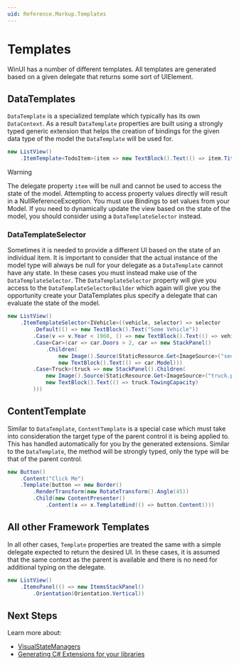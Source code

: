 ```yaml
---
uid: Reference.Markup.Templates
---
```

# Templates

WinUI has a number of different templates. All templates are generated based on a given delegate that returns some sort of UIElement.

## DataTemplates

`DataTemplate` is a specialized template which typically has its own `DataContext`. As a result `DataTemplate` properties are built using a strongly typed generic extension that helps the creation of bindings for the given data type of the model the `DataTemplate` will be used for.

```cs
new ListView()
	.ItemTemplate<TodoItem>(item => new TextBlock().Text(() => item.Title))
```

> [!WARNING]
> The delegate property `item` will be null and cannot be used to access the state of the model. Attempting to access property values directly will result in a NullReferenceException. You must use Bindings to set values from your Model. If you need to dynamically update the view based on the state of the model, you should consider using a `DataTemplateSelector` instead.

### DataTemplateSelector

Sometimes it is needed to provide a different UI based on the state of an individual item. It is important to consider that the actual instance of the model type will always be null for your delegate as a `DataTemplate` cannot have any state. In these cases you must instead make use of the `DataTemplateSelector`. The `DataTemplateSelector` property will give you access to the `DataTemplateSelectorBuilder` which again will give you the opportunity create your DataTemplates plus specify a delegate that can evaluate the state of the model.

```cs
new ListView()
	.ItemTemplateSelector<IVehicle>((vehicle, selector) => selector
		.Default(() => new TextBlock().Text("Some Vehicle"))
		.Case(v => v.Year < 1960, () => new TextBlock().Text(() => vehicle.Model))
		.Case<Car>(car => car.Doors > 2, car => new StackPanel()
			.Children(
				new Image().Source(StaticResource.Get<ImageSource>("sedan.png")),
				new TextBlock().Text(() => car.Model)))
		.Case<Truck>(truck => new StackPanel().Children(
			new Image().Source(StaticResource.Get<ImageSource>("truck.png")),
			new TextBlock().Text(() => truck.TowingCapacity)
		)))
```

## ContentTemplate

Similar to `DataTemplate`, `ContentTemplate` is a special case which must take into consideration the target type of the parent control it is being applied to. This has handled automatically for you by the generated extensions. Similar to the `DataTemplate`, the method will be strongly typed, only the type will be that of the parent control.

```cs
new Button()
	.Content("Click Me")
	.Template(button => new Border()
		.RenderTransform(new RotateTransform().Angle(45))
		.Child(new ContentPresenter()
			.Content(x => x.TemplateBind(() => button.Content))))
```

## All other Framework Templates

In all other cases, `Template` properties are treated the same with a simple delegate expected to return the desired UI. In these cases, it is assumed that the same context as the parent is available and there is no need for additional typing on the delegate.

```cs
new ListView()
	.ItemsPanel(() => new ItemsStackPanel()
		.Orientation(Orientation.Vertical))
```

## Next Steps

Learn more about:

- [VisualStateManagers](xref:Reference.Markup.VisualStateManager)
- [Generating C# Extensions for your libraries](xref:Reference.Markup.GeneratingExtensions)
